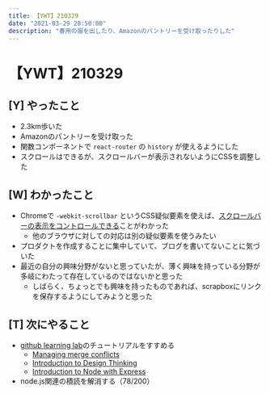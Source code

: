 ```yaml
---
title: 【YWT】210329
date: "2021-03-29 20:50:00"
description: "春用の服を出したり、Amazonのパントリーを受け取ったりした"
---
```


# 【YWT】210329

## [Y] やったこと

- 2.3km歩いた
- Amazonのパントリーを受け取った
- 関数コンポーネントで `react-router` の `history` が使えるようにした
- スクロールはできるが、スクロールバーが表示されないようにCSSを調整した

## [W] わかったこと

- Chromeで `-webkit-scrollbar` というCSS疑似要素を使えば、[スクロールバーの表示をコントロールできる](https://developer.mozilla.org/en-US/docs/Web/CSS/::-webkit-scrollbar)ことがわかった
  - 他のブラウザに対しての対応は別の疑似要素を使うみたい
- プロダクトを作成することに集中していて、ブログを書いてないことに気づいた
- 最近の自分の興味分野がないと思っていたが、薄く興味を持っている分野が多岐にわたって存在しているのではないかと思った
  - しばらく、ちょっとでも興味を持ったものであれば、scrapboxにリンクを保存するようにしてみようと思った

## [T] 次にやること

- [github learning lab](https://lab.github.com/githubtraining)のチュートリアルをすすめる
  - [Managing merge conflicts](https://lab.github.com/githubtraining/managing-merge-conflicts)
  - [Introduction to Design Thinking](https://lab.github.com/githubtraining/introduction-to-design-thinking)
  - [Introduction to Node with Express](https://lab.github.com/everydeveloper/introduction-to-node-with-express)
- node.js関連の積読を解消する（78/200）
